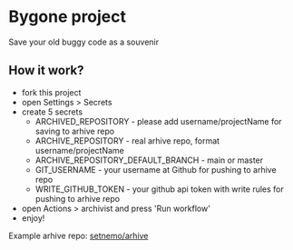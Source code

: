 # Bygone project

Save your old buggy code as a souvenir


## How it work?

- fork this project
- open Settings > Secrets
- create 5 secrets
  - ARCHIVED_REPOSITORY - please add username/projectName for saving to arhive repo
  - ARCHIVE_REPOSITORY - real arhive repo, format username/projectName
  - ARCHIVE_REPOSITORY_DEFAULT_BRANCH - main or master
  - GIT_USERNAME - your username at Github for pushing to arhive repo
  - WRITE_GITHUB_TOKEN - your github api token with write rules for pushing to arhive repo
- open Actions > archivist and press 'Run workflow'
- enjoy!

Example arhive repo: [setnemo/arhive](https://github.com/setnemo/arhive)
